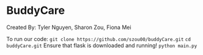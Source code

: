 # BuddyCare

Created By: Tyler Nguyen, Sharon Zou, Fiona Mei

To run our code:
```git clone https://github.com/szou00/buddyCare.git```
```cd buddyCare.git```
Ensure that flask is downloaded and running!
```python main.py```
